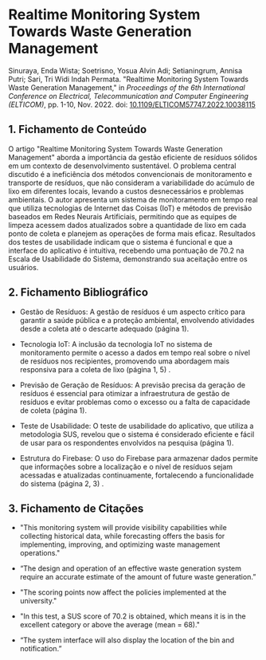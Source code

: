 # Realtime Monitoring System Towards Waste Generation Management 

Sinuraya, Enda Wista; Soetrisno, Yosua Alvin Adi; Setianingrum, Annisa Putri; Sari, Tri Widi Indah Permata. "Realtime Monitoring System Towards Waste Generation Management," in *Proceedings of the 6th International Conference on Electrical, Telecommunication and Computer Engineering (ELTICOM)*, pp. 1-10, Nov. 2022\. doi: [10.1109/ELTICOM57747.2022.10038115](https://doi.org/10.1109/ELTICOM57747.2022.10038115)

## 1\. Fichamento de Conteúdo 

O artigo "Realtime Monitoring System Towards Waste Generation Management" aborda a importância da gestão eficiente de resíduos sólidos em um contexto de desenvolvimento sustentável. O problema central discutido é a ineficiência dos métodos convencionais de monitoramento e transporte de resíduos, que não consideram a variabilidade do acúmulo de lixo em diferentes locais, levando a custos desnecessários e problemas ambientais. O autor apresenta um sistema de monitoramento em tempo real que utiliza tecnologias de Internet das Coisas (IoT) e métodos de previsão baseados em Redes Neurais Artificiais, permitindo que as equipes de limpeza acessem dados atualizados sobre a quantidade de lixo em cada ponto de coleta e planejem as operações de forma mais eficaz. Resultados dos testes de usabilidade indicam que o sistema é funcional e que a interface do aplicativo é intuitiva, recebendo uma pontuação de 70.2 na Escala de Usabilidade do Sistema, demonstrando sua aceitação entre os usuários.

## 2\. Fichamento Bibliográfico 

* Gestão de Resíduos: A gestão de resíduos é um aspecto crítico para garantir a saúde pública e a proteção ambiental, envolvendo atividades desde a coleta até o descarte adequado (página 1).

* Tecnologia IoT: A inclusão da tecnologia IoT no sistema de monitoramento permite o acesso a dados em tempo real sobre o nível de resíduos nos recipientes, promovendo uma abordagem mais responsiva para a coleta de lixo (página 1, 5\) .

* Previsão de Geração de Resíduos: A previsão precisa da geração de resíduos é essencial para otimizar a infraestrutura de gestão de resíduos e evitar problemas como o excesso ou a falta de capacidade de coleta (página 1).

* Teste de Usabilidade: O teste de usabilidade do aplicativo, que utiliza a metodologia SUS, revelou que o sistema é considerado eficiente e fácil de usar para os respondentes envolvidos na pesquisa (página 1).

* Estrutura do Firebase: O uso do Firebase para armazenar dados permite que informações sobre a localização e o nível de resíduos sejam acessadas e atualizadas continuamente, fortalecendo a funcionalidade do sistema (página 2, 3\) .

## 3\. Fichamento de Citações 

* "This monitoring system will provide visibility capabilities while collecting historical data, while forecasting offers the basis for implementing, improving, and optimizing waste management operations." 

* “The design and operation of an effective waste generation system require an accurate estimate of the amount of future waste generation.” 

* "The scoring points now affect the policies implemented at the university." 

* "In this test, a SUS score of 70.2 is obtained, which means it is in the excellent category or above the average (mean \= 68)." 

* “The system interface will also display the location of the bin and notification.” 